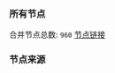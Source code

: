 ### 所有节点
合并节点总数: `960`
[节点链接](https://raw.githubusercontent.com/rzhy1/11/master/sub/sub_merge_base64.txt)

### 节点来源